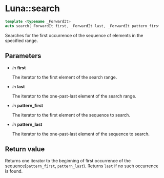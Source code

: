 # Luna::search

```c++
template <typename _ForwardIt>
auto search(_ForwardIt first, _ForwardIt last, _ForwardIt pattern_first, _ForwardIt pattern_last) -> enable_if_t< is_pointer_v< _ForwardIt >, _ForwardIt >
```

Searches for the first occurrence of the sequence of elements in the specified range. 



## Parameters
* *in* **first**

    The iterator to the first element of the search range. 

* *in* **last**

    The iterator to the one-past-last element of the search range. 

* *in* **pattern_first**

    The iterator to the first element of the sequence to search. 

* *in* **pattern_last**

    The iterator to the one-past-last element of the sequence to search. 

## Return value
Returns one iterator to the beginning of first occurrence of the sequence[`pattern_first`, `pattern_last`). Returns `last` if no such occurrence is found. 


